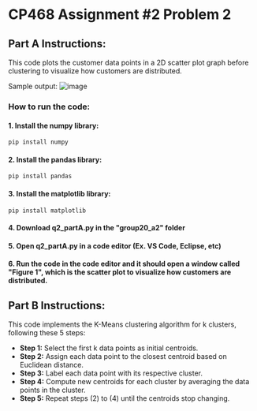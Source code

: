 # CP468 Assignment #2 Problem 2

## Part A Instructions:

This code plots the customer data points in a 2D scatter plot graph before clustering to visualize how customers are distributed.

Sample output:
![image](https://github.com/user-attachments/assets/19469f6d-38f1-4345-aeb9-1eb88cd208c6)

### How to run the code:
#### 1. Install the numpy library:
```plaintext
pip install numpy
```
#### 2. Install the pandas library:
```plaintext
pip install pandas
```
#### 3. Install the matplotlib library:
```plaintext
pip install matplotlib
```

#### 4. Download **q2_partA.py** in the **"group20_a2"** folder

#### 5. Open **q2_partA.py** in a code editor (Ex. VS Code, Eclipse, etc)

#### 6. Run the code in the code editor and it should open a window called "Figure 1", which is the scatter plot to visualize how customers are distributed.

## Part B Instructions:
This code implements the K-Means clustering algorithm for k clusters, following these 5 steps:
- **Step 1:** Select the first k data points as initial centroids.
- **Step 2:** Assign each data point to the closest centroid based on Euclidean
distance.
- **Step 3:** Label each data point with its respective cluster.
- **Step 4:** Compute new centroids for each cluster by averaging the data
points in the cluster.
- **Step 5:** Repeat steps (2) to (4) until the centroids stop changing.
